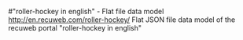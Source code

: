 #"roller-hockey in english" - Flat file data model
http://en.recuweb.com/roller-hockey/
Flat JSON file data model of the recuweb portal "roller-hockey in english"
